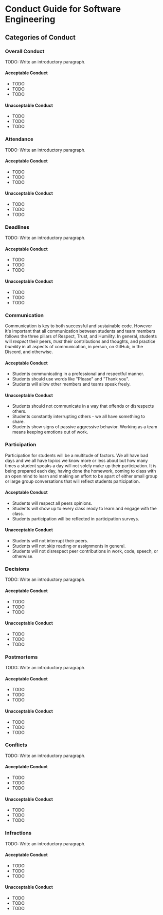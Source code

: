 # Conduct Guide for Software Engineering

## Categories of Conduct

### Overall Conduct

TODO: Write an introductory paragraph.

#### Acceptable Conduct

- TODO
- TODO
- TODO

#### Unacceptable Conduct

- TODO
- TODO
- TODO

### Attendance

TODO: Write an introductory paragraph.

#### Acceptable Conduct

- TODO
- TODO
- TODO

#### Unacceptable Conduct

- TODO
- TODO
- TODO

### Deadlines

TODO: Write an introductory paragraph.

#### Acceptable Conduct

- TODO
- TODO
- TODO

#### Unacceptable Conduct

- TODO
- TODO
- TODO

### Communication

Communication is key to both successful and sustainable code. However it's important that all communication between students and team members follows the three pillars of Respect, Trust, and Humility. In general, students will *respect* their peers, *trust* their contributions and thoughts, and practice *humility* in all aspects of communication, in person, on GitHub, in the Discord, and otherwise.

#### Acceptable Conduct

- Students communicating in a professional and respectful manner.
- Students should use words like "Please" and "Thank you".
- Students will allow other members and teams speak freely.

#### Unacceptable Conduct

- Students should not communicate in a way that offends or disrespects others.
- Students constantly interrupting others - we all have something to share.
- Students show signs of passive aggressive behavior. Working as a team means keeping emotions out of work.

### Participation

Participation for students will be a multitude of factors. We all have bad days and  we all have topics we know more or less about but how many times a student speaks a day will not solely make up their participation. It is being prepared each day, having done the homework, coming to class with an open mind to learn and making an effort to be apart of either small group or large group conversations that will reflect students participation.

#### Acceptable Conduct

- Students will respect all peers opinions.
- Students will show up to every class ready to learn and engage with the class.
- Students participation will be reflected in participation surveys.

#### Unacceptable Conduct

- Students will not interrupt their peers.
- Students will not skip reading or assignments in general.
- Students will not disrespect peer contributions in work, code, speech, or otherwise.

### Decisions

TODO: Write an introductory paragraph.

#### Acceptable Conduct

- TODO
- TODO
- TODO

#### Unacceptable Conduct

- TODO
- TODO
- TODO

### Postmortems

TODO: Write an introductory paragraph.

#### Acceptable Conduct

- TODO
- TODO
- TODO

#### Unacceptable Conduct

- TODO
- TODO
- TODO

### Conflicts

TODO: Write an introductory paragraph.

#### Acceptable Conduct

- TODO
- TODO
- TODO

#### Unacceptable Conduct

- TODO
- TODO
- TODO

### Infractions

TODO: Write an introductory paragraph.

#### Acceptable Conduct

- TODO
- TODO
- TODO

#### Unacceptable Conduct

- TODO
- TODO
- TODO
